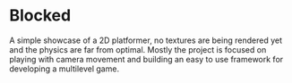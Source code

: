 # Blocked

A simple showcase of a 2D platformer, no textures are being rendered yet and the physics are far from optimal.
Mostly the project is focused on playing with camera movement and building an easy to use framework for developing a multilevel game.

